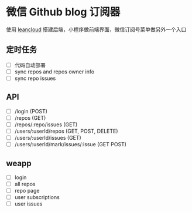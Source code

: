 # 微信 Github blog 订阅器

使用 [leancloud](https://leancloud.cn) 搭建后端，小程序做前端界面，微信订阅号菜单做另外一个入口

## 定时任务
- [ ] 代码自动部署
- [ ] sync repos and repos owner info
- [ ] sync repo issues

## API
- [ ] /login (POST)
- [ ] /repos (GET)
- [ ] /repos/:repo/issues (GET)
- [ ] /users/:userId/repos (GET, POST, DELETE)
- [ ] /users/:userId/issues (GET)
- [ ] /users/:userId/mark/issues/:issue (GET POST)

## weapp
- [ ] login
- [ ] all repos
- [ ] repo page
- [ ] user subscriptions
- [ ] user issues
